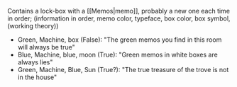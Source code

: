 Contains a lock-box with a [[Memos|memo]], probably a new one each time
in order; (information in order, memo color, typeface, box color, box symbol, (working theory))
- Green, Machine, box (False): "The green memos you find in this room will always be true"
- Blue, Machine, blue, moon (True): "Green memos in white boxes are always lies"
- Green, Machine, Blue, Sun (True?): "The true treasure of the trove is not in the house"